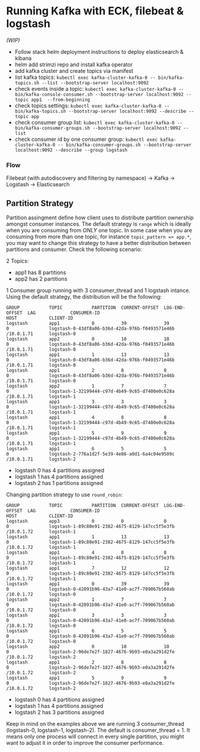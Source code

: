# Running Kafka with ECK, filebeat & logstash

_(WIP)_

- Follow stack helm deployment instructions to deploy elasticsearch & kibana
- helm add strimzi repo and install kafka operator
- add kafka cluster and create topics via manifest
- list kafka topics: `kubectl exec kafka-cluster-kafka-0 -- bin/kafka-topics.sh --list --bootstrap-server localhost:9092`
- check events inside a topic: `kubectl exec kafka-cluster-kafka-0 -- bin/kafka-console-consumer.sh --bootstrap-server localhost:9092 --topic app1  --from-beginning`
- check topics settings: `kubectl exec kafka-cluster-kafka-0 -- bin/kafka-topics.sh --bootstrap-server localhost:9092 --describe --topic app`
- check consumer group list: `kubectl exec kafka-cluster-kafka-0 -- bin/kafka-consumer-groups.sh --bootstrap-server localhost:9092 --list`
- check consumer id by one consumer group: `kubectl exec kafka-cluster-kafka-0 -- bin/kafka-consumer-groups.sh --bootstrap-server localhost:9092 --describe --group logstash`

### Flow
Filebeat (with autodiscovery and filtering by namespace) -> Kafka -> Logstash -> Elasticsearch

## Partition Strategy

Partition assingment define how client uses to distribute partition ownership amongst consumer instances. The default strategy is `range` which is ideally when you are consuming from *ONLY* one topic. 
In some case when you are consuming from more than one topic, for instance `topic_pattern => app.*`, you may want to change this strategy to have a better distribution between partitions and consumer. Check the following scenario:

2 Topics:
- app1 has 8 partitions
- app2 has 2 partitions

1 Consumer group running with 3 consumer_thread and 1 logstash intance. Using the default strategy, the distribution will be the following:

```
GROUP           TOPIC           PARTITION  CURRENT-OFFSET  LOG-END-OFFSET  LAG             CONSUMER-ID                                     HOST            CLIENT-ID
logstash        app1            0          39              39              0               logstash-0-43df8a06-b36d-42da-976b-f0493571e46b /10.0.1.71      logstash-0
logstash        app2            0          10              10              0               logstash-0-43df8a06-b36d-42da-976b-f0493571e46b /10.0.1.71      logstash-0
logstash        app1            1          13              13              0               logstash-0-43df8a06-b36d-42da-976b-f0493571e46b /10.0.1.71      logstash-0
logstash        app1            2          8               8               0               logstash-0-43df8a06-b36d-42da-976b-f0493571e46b /10.0.1.71      logstash-0
logstash        app2            1          7               7               0               logstash-1-32199444-c97d-4b49-9c65-d7400e0c628a /10.0.1.71      logstash-1
logstash        app1            3          3               3               0               logstash-1-32199444-c97d-4b49-9c65-d7400e0c628a /10.0.1.71      logstash-1
logstash        app1            4          8               8               0               logstash-1-32199444-c97d-4b49-9c65-d7400e0c628a /10.0.1.71      logstash-1
logstash        app1            5          9               9               0               logstash-1-32199444-c97d-4b49-9c65-d7400e0c628a /10.0.1.71      logstash-1
logstash        app1            6          5               5               0               logstash-2-776a1d2f-5e39-4e86-a0d1-6a4c04e9509c /10.0.1.71      logstash-2
```
- logstash 0 has 4 partitions assigned
- logstash 1 has 4 partitions assigned
- logstash 2 has 1 partitions assigned

Changing partition strategy to use `round_robin`:
```
GROUP           TOPIC           PARTITION  CURRENT-OFFSET  LOG-END-OFFSET  LAG             CONSUMER-ID                                     HOST            CLIENT-ID
logstash        app3            0          0               0               0               logstash-1-89c80e91-2382-4675-8129-147cc5f5e3fb /10.0.1.72      logstash-1
logstash        app1            1          13              13              0               logstash-1-89c80e91-2382-4675-8129-147cc5f5e3fb /10.0.1.72      logstash-1
logstash        app1            4          8               8               0               logstash-1-89c80e91-2382-4675-8129-147cc5f5e3fb /10.0.1.72      logstash-1
logstash        app1            7          12              12              0               logstash-1-89c80e91-2382-4675-8129-147cc5f5e3fb /10.0.1.72      logstash-1
logstash        app1            0          39              39              0               logstash-0-42091b96-43a7-41e0-ac7f-709067b560ab /10.0.1.72      logstash-0
logstash        app2            1          7               7               0               logstash-0-42091b96-43a7-41e0-ac7f-709067b560ab /10.0.1.72      logstash-0
logstash        app1            3          3               3               0               logstash-0-42091b96-43a7-41e0-ac7f-709067b560ab /10.0.1.72      logstash-0
logstash        app1            6          5               5               0               logstash-0-42091b96-43a7-41e0-ac7f-709067b560ab /10.0.1.72      logstash-0
logstash        app2            0          10              10              0               logstash-2-96de7e2f-1827-4676-9b93-e0a3a291d2fe /10.0.1.72      logstash-2
logstash        app1            2          8               8               0               logstash-2-96de7e2f-1827-4676-9b93-e0a3a291d2fe /10.0.1.72      logstash-2
logstash        app1            5          9               9               0               logstash-2-96de7e2f-1827-4676-9b93-e0a3a291d2fe /10.0.1.72      logstash-2
```
- logstash 0 has 4 partitions assigned
- logstash 1 has 4 partitions assigned
- logstash 2 has 3 partitions assigned

Keep in mind on the examples above we are running 3 consumer_thread (logstash-0, logstash-1, logstash-2). The default is consumer_thread = 1. It means only one process will connect in every single partition, you might want to adjust it in order to improve the consumer performance. 
